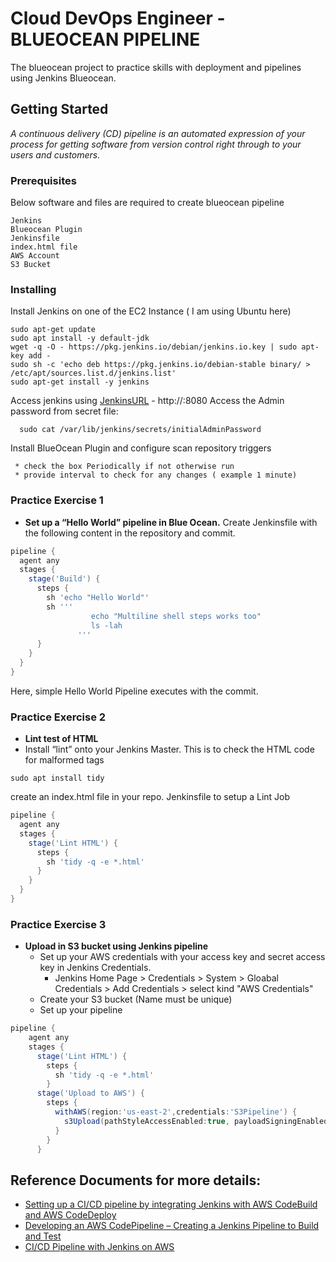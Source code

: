 
# Cloud DevOps Engineer - BLUEOCEAN PIPELINE 

The blueocean project to practice skills with deployment and pipelines using Jenkins Blueocean.

## Getting Started

*A continuous delivery (CD) pipeline is an automated expression of your process for getting software from version control right through to your users and customers.*

### Prerequisites

Below software and files are required to create blueocean pipeline

```
Jenkins
Blueocean Plugin
Jenkinsfile
index.html file
AWS Account
S3 Bucket
```

### Installing

Install Jenkins on one of the EC2 Instance ( I am using Ubuntu here)

```shell
sudo apt-get update
sudo apt install -y default-jdk
wget -q -O - https://pkg.jenkins.io/debian/jenkins.io.key | sudo apt-key add -
sudo sh -c 'echo deb https://pkg.jenkins.io/debian-stable binary/ > /etc/apt/sources.list.d/jenkins.list'
sudo apt-get install -y jenkins
```

 Access jenkins using  [JenkinsURL](http://<hostname>:8080) - http://<hostname>:8080
 Access the Admin password from secret file:

```shell
  sudo cat /var/lib/jenkins/secrets/initialAdminPassword
 ```
  
 Install BlueOcean Plugin and configure scan repository triggers 
  
 ```GUI
  * check the box Periodically if not otherwise run
  * provide interval to check for any changes ( example 1 minute)
 ```
 
 ### Practice Exercise 1 
 * **Set up a “Hello World” pipeline in Blue Ocean.**
 Create Jenkinsfile with the following content in the repository and commit.

```groovy
pipeline {
  agent any 
  stages {
    stage('Build') {
      steps {
        sh 'echo "Hello World"'
        sh '''
                  echo "Multiline shell steps works too"
                  ls -lah
               '''
      }
    }
  }
}
```

Here, simple Hello World Pipeline executes with the commit.

 ### Practice Exercise 2
 * **Lint test of HTML**
 * Install “lint” onto your Jenkins Master. This is to check the HTML code for malformed tags
```shell
sudo apt install tidy
```
create an index.html file in your repo.
Jenkinsfile to setup a Lint Job

```groovy
pipeline {
  agent any
  stages {
    stage('Lint HTML') {
      steps {
        sh 'tidy -q -e *.html'
      }
    }
  }
}
```

 ### Practice Exercise 3
  * **Upload in S3 bucket using Jenkins pipeline**
     * Set up your AWS credentials with your access key and secret access key in Jenkins Credentials.
          * Jenkins Home Page > Credentials > System > Gloabal Credentials > Add Credentials > select kind "AWS Credentials"
     * Create your S3 bucket (Name must be unique)
     * Set up your pipeline
          
```groovy
pipeline {
    agent any
    stages {
      stage('Lint HTML') {
        steps {
          sh 'tidy -q -e *.html'
        }
      stage('Upload to AWS') {
        steps {
          withAWS(region:'us-east-2',credentials:'S3Pipeline') {
            s3Upload(pathStyleAccessEnabled:true, payloadSigningEnabled: true, file:'index.html', bucket:'awscodepipeline-blueocean')
          }
        }
      }
```


## Reference Documents for more details:

* [Setting up a CI/CD pipeline by integrating Jenkins with AWS CodeBuild and AWS CodeDeploy](https://aws.amazon.com/blogs/devops/setting-up-a-ci-cd-pipeline-by-integrating-jenkins-with-aws-codebuild-and-aws-codedeploy/) 
* [Developing an AWS CodePipeline – Creating a Jenkins Pipeline to Build and Test](https://blog.toadworld.com/2017/12/30/developing-an-aws-codepipeline-creating-a-jenkins-pipeline-to-build-and-test) 
* [CI/CD Pipeline with Jenkins on AWS](https://medium.com/faun/ci-cd-pipeline-with-jenkins-and-aws-s3-c08a3656d381) 


